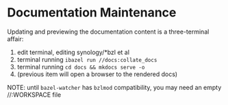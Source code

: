 # Documentation Maintenance

Updating and previewing the documentation content is a three-terminal affair:

1. edit terminal, editing synology/\*bzl et al
1. terminal running `ibazel run //docs:collate_docs`
1. terminal running `cd docs && mkdocs serve -o`
1. (previous item will open a browser to the rendered docs)

NOTE: until `bazel-watcher` has `bzlmod` compatibility, you may need an empty //:WORKSPACE file
